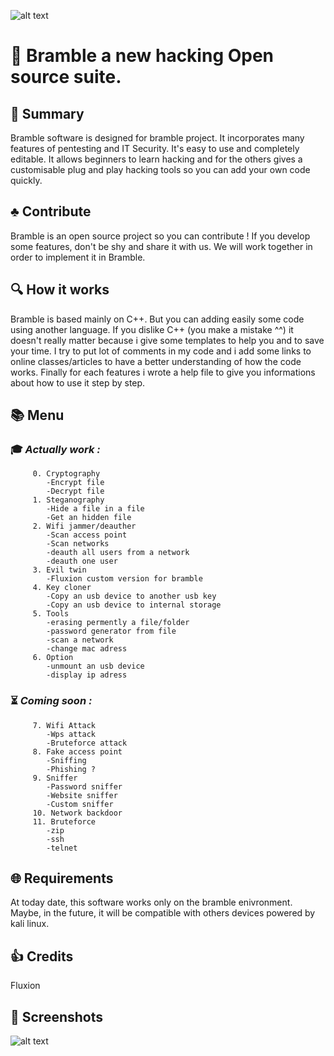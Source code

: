 
![alt text](https://github.com/marcrowProject/Bramble/blob/master/result/logo.gif)
   
# :seedling: Bramble a new hacking Open source suite.
## :scroll: Summary
 Bramble software is designed for bramble project. It incorporates many features
of pentesting and IT Security. It's easy to use and completely editable. It allows 
beginners to learn hacking and for the others gives a customisable plug and 
play hacking tools so you can add your own code quickly. 

## :clubs: Contribute
 Bramble is an open source project so you can contribute ! If you develop some 
features, don't be shy and share it with us. We will work together in order to implement
it in Bramble.


## :mag: How it works
 Bramble is based mainly on C++. But you can adding easily some code using another language. If you 
dislike C++ (you make a mistake ^^) it doesn't really matter because i give some templates 
to help you and to save your time. 
I try to put lot of comments in my code and i add some links to online classes/articles 
to have a better understanding of how the code works.
Finally for each features i wrote a help file to give you informations about how to use it 
step by step.

## :books: Menu
###  :mortar_board: _Actually work :_
         
         0. Cryptography
            -Encrypt file
            -Decrypt file
         1. Steganography
            -Hide a file in a file
            -Get an hidden file
         2. Wifi jammer/deauther
            -Scan access point
            -Scan networks
            -deauth all users from a network
            -deauth one user
         3. Evil twin
            -Fluxion custom version for bramble
         4. Key cloner
            -Copy an usb device to another usb key
            -Copy an usb device to internal storage
         5. Tools
            -erasing permently a file/folder
            -password generator from file
            -scan a network
            -change mac adress
         6. Option
            -unmount an usb device
            -display ip adress

###  :hourglass_flowing_sand: _Coming soon :_
         7. Wifi Attack
            -Wps attack
            -Bruteforce attack
         8. Fake access point
            -Sniffing
            -Phishing ?
         9. Sniffer
            -Password sniffer
            -Website sniffer
            -Custom sniffer
         10. Network backdoor
         11. Bruteforce
            -zip
            -ssh	
            -telnet

## :globe_with_meridians: Requirements
 At today date, this software works only on the bramble enivronment.
Maybe, in the future, it will be compatible with others devices powered by kali linux.

##  :thumbsup: Credits
 Fluxion 
## :white_square_button: Screenshots



![alt text](https://user-images.githubusercontent.com/37142652/37241895-edb24fba-2460-11e8-8985-312442e1ac6d.gif)


